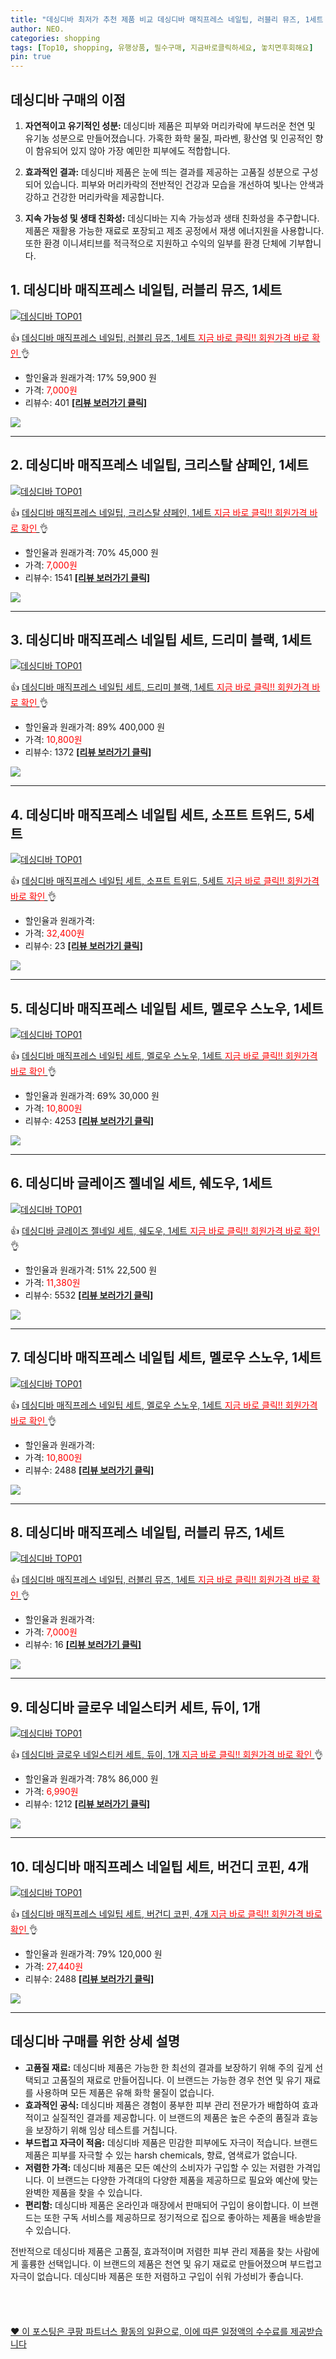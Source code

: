 ```yaml
---
title: "데싱디바 최저가 추천 제품 비교 데싱디바 매직프레스 네일팁, 러블리 뮤즈, 1세트 가격 비교 최저가장점"
author: NEO.
categories: shopping
tags: [Top10, shopping, 유행상품, 필수구매, 지금바로클릭하세요, 놓치면후회해요]
pin: true
---
```

## 데싱디바 구매의 이점
1. **자연적이고 유기적인 성분:** 데싱디바 제품은 피부와 머리카락에 부드러운 천연 및 유기농 성분으로 만들어졌습니다. 가혹한 화학 물질, 파라벤, 황산염 및 인공적인 향이 함유되어 있지 않아 가장 예민한 피부에도 적합합니다.


2. **효과적인 결과:** 데싱디바 제품은 눈에 띄는 결과를 제공하는 고품질 성분으로 구성되어 있습니다. 피부와 머리카락의 전반적인 건강과 모습을 개선하여 빛나는 안색과 강하고 건강한 머리카락을 제공합니다.


3. **지속 가능성 및 생태 친화성:** 데싱디바는 지속 가능성과 생태 친화성을 추구합니다. 제품은 재활용 가능한 재료로 포장되고 제조 공정에서 재생 에너지원을 사용합니다. 또한 환경 이니셔티브를 적극적으로 지원하고 수익의 일부를 환경 단체에 기부합니다.

   

## 1. 데싱디바 매직프레스 네일팁, 러블리 뮤즈, 1세트

[![데싱디바 TOP01](https://thumbnail8.coupangcdn.com/thumbnails/remote/490x490ex/image/rs_quotation_api/zj48xbp2/985e4a99270c47ec8db4e12e187b26fe.jpg)](https://link.coupang.com/re/AFFSDP?lptag=AF3617701&subid=GithubCoopas&pageKey=6763778287&traceid=V0-153&itemId=15858778540&vendorItemId=83068951044)


👍 [데싱디바 매직프레스 네일팁, 러블리 뮤즈, 1세트 <font color=red> 지금 바로 클릭!! 회원가격 바로 확인 </font> ](https://link.coupang.com/re/AFFSDP?lptag=AF3617701&subid=GithubCoopas&pageKey=6763778287&traceid=V0-153&itemId=15858778540&vendorItemId=83068951044) 👌 


- 할인율과 원래가격: 17%  59,900   원
- 가격: <span style='color:red'>7,000원</span>
- 리뷰수: 401  [**[리뷰 보러가기 클릭]**](https://link.coupang.com/re/AFFSDP?lptag=AF3617701&subid=GithubCoopas&pageKey=6763778287&traceid=V0-153&itemId=15858778540&vendorItemId=83068951044)

[![](/discount_price.png)](https://link.coupang.com/re/AFFSDP?lptag=AF3617701&subid=GithubCoopas&pageKey=6763778287&traceid=V0-153&itemId=15858778540&vendorItemId=83068951044)

---


   

## 2. 데싱디바 매직프레스 네일팁, 크리스탈 샴페인, 1세트

[![데싱디바 TOP01](https://thumbnail10.coupangcdn.com/thumbnails/remote/490x490ex/image/rs_quotation_api/up9veoph/d1bff62a104c42319de4ccc98c781d77.jpg)](https://link.coupang.com/re/AFFSDP?lptag=AF3617701&subid=GithubCoopas&pageKey=6763778287&traceid=V0-153&itemId=15858778497&vendorItemId=83068950915)


👍 [데싱디바 매직프레스 네일팁, 크리스탈 샴페인, 1세트 <font color=red> 지금 바로 클릭!! 회원가격 바로 확인 </font> ](https://link.coupang.com/re/AFFSDP?lptag=AF3617701&subid=GithubCoopas&pageKey=6763778287&traceid=V0-153&itemId=15858778497&vendorItemId=83068950915) 👌 


- 할인율과 원래가격: 70%  45,000   원
- 가격: <span style='color:red'>7,000원</span>
- 리뷰수: 1541  [**[리뷰 보러가기 클릭]**](https://link.coupang.com/re/AFFSDP?lptag=AF3617701&subid=GithubCoopas&pageKey=6763778287&traceid=V0-153&itemId=15858778497&vendorItemId=83068950915)

[![](/discount_price.png)](https://link.coupang.com/re/AFFSDP?lptag=AF3617701&subid=GithubCoopas&pageKey=6763778287&traceid=V0-153&itemId=15858778497&vendorItemId=83068950915)

---


   

## 3. 데싱디바 매직프레스 네일팁 세트, 드리미 블랙, 1세트

[![데싱디바 TOP01](https://thumbnail9.coupangcdn.com/thumbnails/remote/490x490ex/image/retail/images/2023/11/13/14/8/ee81b484-e538-41c2-bcb4-bd95989122a2.jpg)](https://link.coupang.com/re/AFFSDP?lptag=AF3617701&subid=GithubCoopas&pageKey=6763778287&traceid=V0-153&itemId=20686445645&vendorItemId=87758221947)


👍 [데싱디바 매직프레스 네일팁 세트, 드리미 블랙, 1세트 <font color=red> 지금 바로 클릭!! 회원가격 바로 확인 </font> ](https://link.coupang.com/re/AFFSDP?lptag=AF3617701&subid=GithubCoopas&pageKey=6763778287&traceid=V0-153&itemId=20686445645&vendorItemId=87758221947) 👌 


- 할인율과 원래가격: 89%  400,000   원
- 가격: <span style='color:red'>10,800원</span>
- 리뷰수: 1372  [**[리뷰 보러가기 클릭]**](https://link.coupang.com/re/AFFSDP?lptag=AF3617701&subid=GithubCoopas&pageKey=6763778287&traceid=V0-153&itemId=20686445645&vendorItemId=87758221947)

[![](/discount_price.png)](https://link.coupang.com/re/AFFSDP?lptag=AF3617701&subid=GithubCoopas&pageKey=6763778287&traceid=V0-153&itemId=20686445645&vendorItemId=87758221947)

---


   

## 4. 데싱디바 매직프레스 네일팁 세트, 소프트 트위드, 5세트

[![데싱디바 TOP01](https://thumbnail7.coupangcdn.com/thumbnails/remote/490x490ex/image/retail/images/6f9e380a-5e4d-426e-95e9-265bd1de3d597508989851130513360.png)](https://link.coupang.com/re/AFFSDP?lptag=AF3617701&subid=GithubCoopas&pageKey=6763778287&traceid=V0-153&itemId=20143366227&vendorItemId=87236704931)


👍 [데싱디바 매직프레스 네일팁 세트, 소프트 트위드, 5세트 <font color=red> 지금 바로 클릭!! 회원가격 바로 확인 </font> ](https://link.coupang.com/re/AFFSDP?lptag=AF3617701&subid=GithubCoopas&pageKey=6763778287&traceid=V0-153&itemId=20143366227&vendorItemId=87236704931) 👌 


- 할인율과 원래가격: 
- 가격: <span style='color:red'>32,400원</span>
- 리뷰수: 23  [**[리뷰 보러가기 클릭]**](https://link.coupang.com/re/AFFSDP?lptag=AF3617701&subid=GithubCoopas&pageKey=6763778287&traceid=V0-153&itemId=20143366227&vendorItemId=87236704931)

[![](/discount_price.png)](https://link.coupang.com/re/AFFSDP?lptag=AF3617701&subid=GithubCoopas&pageKey=6763778287&traceid=V0-153&itemId=20143366227&vendorItemId=87236704931)

---


   

## 5. 데싱디바 매직프레스 네일팁 세트, 멜로우 스노우, 1세트

[![데싱디바 TOP01](https://thumbnail7.coupangcdn.com/thumbnails/remote/490x490ex/image/retail/images/2023/11/13/14/0/1a3e27bd-5f8e-4def-97f1-890a658baa18.jpg)](https://link.coupang.com/re/AFFSDP?lptag=AF3617701&subid=GithubCoopas&pageKey=6763778287&traceid=V0-153&itemId=20686445650&vendorItemId=87758222067)


👍 [데싱디바 매직프레스 네일팁 세트, 멜로우 스노우, 1세트 <font color=red> 지금 바로 클릭!! 회원가격 바로 확인 </font> ](https://link.coupang.com/re/AFFSDP?lptag=AF3617701&subid=GithubCoopas&pageKey=6763778287&traceid=V0-153&itemId=20686445650&vendorItemId=87758222067) 👌 


- 할인율과 원래가격: 69%  30,000   원
- 가격: <span style='color:red'>10,800원</span>
- 리뷰수: 4253  [**[리뷰 보러가기 클릭]**](https://link.coupang.com/re/AFFSDP?lptag=AF3617701&subid=GithubCoopas&pageKey=6763778287&traceid=V0-153&itemId=20686445650&vendorItemId=87758222067)

[![](/discount_price.png)](https://link.coupang.com/re/AFFSDP?lptag=AF3617701&subid=GithubCoopas&pageKey=6763778287&traceid=V0-153&itemId=20686445650&vendorItemId=87758222067)

---


   

## 6. 데싱디바 글레이즈 젤네일 세트, 쉐도우, 1세트

[![데싱디바 TOP01](https://thumbnail7.coupangcdn.com/thumbnails/remote/490x490ex/image/rs_quotation_api/z4arv335/7553f5fb121f4a5f812804fb8161d9e2.jpg)](https://link.coupang.com/re/AFFSDP?lptag=AF3617701&subid=GithubCoopas&pageKey=7273372179&traceid=V0-153&itemId=20079729417&vendorItemId=87175337840)


👍 [데싱디바 글레이즈 젤네일 세트, 쉐도우, 1세트 <font color=red> 지금 바로 클릭!! 회원가격 바로 확인 </font> ](https://link.coupang.com/re/AFFSDP?lptag=AF3617701&subid=GithubCoopas&pageKey=7273372179&traceid=V0-153&itemId=20079729417&vendorItemId=87175337840) 👌 


- 할인율과 원래가격: 51%  22,500   원
- 가격: <span style='color:red'>11,380원</span>
- 리뷰수: 5532  [**[리뷰 보러가기 클릭]**](https://link.coupang.com/re/AFFSDP?lptag=AF3617701&subid=GithubCoopas&pageKey=7273372179&traceid=V0-153&itemId=20079729417&vendorItemId=87175337840)

[![](/discount_price.png)](https://link.coupang.com/re/AFFSDP?lptag=AF3617701&subid=GithubCoopas&pageKey=7273372179&traceid=V0-153&itemId=20079729417&vendorItemId=87175337840)

---


   

## 7. 데싱디바 매직프레스 네일팁 세트, 멜로우 스노우, 1세트

[![데싱디바 TOP01](https://thumbnail7.coupangcdn.com/thumbnails/remote/490x490ex/image/retail/images/2023/11/13/14/0/1a3e27bd-5f8e-4def-97f1-890a658baa18.jpg)](https://link.coupang.com/re/AFFSDP?lptag=AF3617701&subid=GithubCoopas&pageKey=6763778287&traceid=V0-153&itemId=20686445650&vendorItemId=87758222067)


👍 [데싱디바 매직프레스 네일팁 세트, 멜로우 스노우, 1세트 <font color=red> 지금 바로 클릭!! 회원가격 바로 확인 </font> ](https://link.coupang.com/re/AFFSDP?lptag=AF3617701&subid=GithubCoopas&pageKey=6763778287&traceid=V0-153&itemId=20686445650&vendorItemId=87758222067) 👌 


- 할인율과 원래가격: 
- 가격: <span style='color:red'>10,800원</span>
- 리뷰수: 2488  [**[리뷰 보러가기 클릭]**](https://link.coupang.com/re/AFFSDP?lptag=AF3617701&subid=GithubCoopas&pageKey=6763778287&traceid=V0-153&itemId=20686445650&vendorItemId=87758222067)

[![](/discount_price.png)](https://link.coupang.com/re/AFFSDP?lptag=AF3617701&subid=GithubCoopas&pageKey=6763778287&traceid=V0-153&itemId=20686445650&vendorItemId=87758222067)

---


   

## 8. 데싱디바 매직프레스 네일팁, 러블리 뮤즈, 1세트

[![데싱디바 TOP01](https://thumbnail8.coupangcdn.com/thumbnails/remote/490x490ex/image/rs_quotation_api/zj48xbp2/985e4a99270c47ec8db4e12e187b26fe.jpg)](https://link.coupang.com/re/AFFSDP?lptag=AF3617701&subid=GithubCoopas&pageKey=6763778287&traceid=V0-153&itemId=15858778540&vendorItemId=83068951044)


👍 [데싱디바 매직프레스 네일팁, 러블리 뮤즈, 1세트 <font color=red> 지금 바로 클릭!! 회원가격 바로 확인 </font> ](https://link.coupang.com/re/AFFSDP?lptag=AF3617701&subid=GithubCoopas&pageKey=6763778287&traceid=V0-153&itemId=15858778540&vendorItemId=83068951044) 👌 


- 할인율과 원래가격: 
- 가격: <span style='color:red'>7,000원</span>
- 리뷰수: 16  [**[리뷰 보러가기 클릭]**](https://link.coupang.com/re/AFFSDP?lptag=AF3617701&subid=GithubCoopas&pageKey=6763778287&traceid=V0-153&itemId=15858778540&vendorItemId=83068951044)

[![](/discount_price.png)](https://link.coupang.com/re/AFFSDP?lptag=AF3617701&subid=GithubCoopas&pageKey=6763778287&traceid=V0-153&itemId=15858778540&vendorItemId=83068951044)

---


   

## 9. 데싱디바 글로우 네일스티커 세트, 듀이, 1개

[![데싱디바 TOP01](https://thumbnail6.coupangcdn.com/thumbnails/remote/490x490ex/image/retail/images/2023/11/10/15/5/eadfc58c-57a4-4b7b-9fc0-b00b58350a0d.jpg)](https://link.coupang.com/re/AFFSDP?lptag=AF3617701&subid=GithubCoopas&pageKey=7273372267&traceid=V0-153&itemId=20661016321&vendorItemId=87733756522)


👍 [데싱디바 글로우 네일스티커 세트, 듀이, 1개 <font color=red> 지금 바로 클릭!! 회원가격 바로 확인 </font> ](https://link.coupang.com/re/AFFSDP?lptag=AF3617701&subid=GithubCoopas&pageKey=7273372267&traceid=V0-153&itemId=20661016321&vendorItemId=87733756522) 👌 


- 할인율과 원래가격: 78%  86,000   원
- 가격: <span style='color:red'>6,990원</span>
- 리뷰수: 1212  [**[리뷰 보러가기 클릭]**](https://link.coupang.com/re/AFFSDP?lptag=AF3617701&subid=GithubCoopas&pageKey=7273372267&traceid=V0-153&itemId=20661016321&vendorItemId=87733756522)

[![](/discount_price.png)](https://link.coupang.com/re/AFFSDP?lptag=AF3617701&subid=GithubCoopas&pageKey=7273372267&traceid=V0-153&itemId=20661016321&vendorItemId=87733756522)

---


   

## 10. 데싱디바 매직프레스 네일팁 세트, 버건디 코핀, 4개

[![데싱디바 TOP01](https://thumbnail7.coupangcdn.com/thumbnails/remote/490x490ex/image/retail/images/c3c34f34-b4fd-4ba8-a709-1c4b5ac65b6b129607268265985345.png)](https://link.coupang.com/re/AFFSDP?lptag=AF3617701&subid=GithubCoopas&pageKey=6763778287&traceid=V0-153&itemId=19919928467&vendorItemId=87019656293)


👍 [데싱디바 매직프레스 네일팁 세트, 버건디 코핀, 4개 <font color=red> 지금 바로 클릭!! 회원가격 바로 확인 </font> ](https://link.coupang.com/re/AFFSDP?lptag=AF3617701&subid=GithubCoopas&pageKey=6763778287&traceid=V0-153&itemId=19919928467&vendorItemId=87019656293) 👌 


- 할인율과 원래가격: 79%  120,000   원
- 가격: <span style='color:red'>27,440원</span>
- 리뷰수: 2488  [**[리뷰 보러가기 클릭]**](https://link.coupang.com/re/AFFSDP?lptag=AF3617701&subid=GithubCoopas&pageKey=6763778287&traceid=V0-153&itemId=19919928467&vendorItemId=87019656293)

[![](/discount_price.png)](https://link.coupang.com/re/AFFSDP?lptag=AF3617701&subid=GithubCoopas&pageKey=6763778287&traceid=V0-153&itemId=19919928467&vendorItemId=87019656293)

---
## 데싱디바 구매를 위한 상세 설명
* **고품질 재료:** 데싱디바 제품은 가능한 한 최선의 결과를 보장하기 위해 주의 깊게 선택되고 고품질의 재료로 만들어집니다. 이 브랜드는 가능한 경우 천연 및 유기 재료를 사용하며 모든 제품은 유해 화학 물질이 없습니다.
* **효과적인 공식:** 데싱디바 제품은 경험이 풍부한 피부 관리 전문가가 배합하여 효과적이고 실질적인 결과를 제공합니다. 이 브랜드의 제품은 높은 수준의 품질과 효능을 보장하기 위해 임상 테스트를 거칩니다.
* **부드럽고 자극이 적음:** 데싱디바 제품은 민감한 피부에도 자극이 적습니다. 브랜드 제품은 피부를 자극할 수 있는 harsh chemicals, 향료, 염색료가 없습니다. 
* **저렴한 가격:** 데싱디바 제품은 모든 예산의 소비자가 구입할 수 있는 저렴한 가격입니다. 이 브랜드는 다양한 가격대의 다양한 제품을 제공하므로 필요와 예산에 맞는 완벽한 제품을 찾을 수 있습니다.
* **편리함:** 데싱디바 제품은 온라인과 매장에서 판매되어 구입이 용이합니다. 이 브랜드는 또한 구독 서비스를 제공하므로 정기적으로 집으로 좋아하는 제품을 배송받을 수 있습니다.

전반적으로 데싱디바 제품은 고품질, 효과적이며 저렴한 피부 관리 제품을 찾는 사람에게 훌륭한 선택입니다. 이 브랜드의 제품은 천연 및 유기 재료로 만들어졌으며 부드럽고 자극이 없습니다. 데싱디바 제품은 또한 저렴하고 구입이 쉬워 가성비가 좋습니다.<br><br><br><br><br> [ ❤  이 포스팅은 쿠팡 파트너스 활동의 일환으로, 이에 따른 일정액의 수수료를 제공받습니다](https://link.coupang.com/a/bcEFyh)